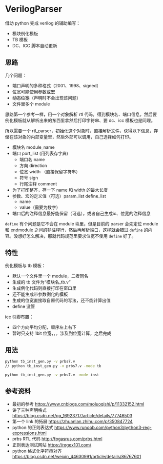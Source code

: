 # VerilogParser

借助 python 完成 verilog 的辅助编写：

- 模块例化模板
- TB 模板
- DC、ICC 脚本自动更新


## 思路

几个问题：

- 端口声明的多种格式（2001、1998、signed）
- 位宽可能使用参数或宏
- ~~动态位宽~~（声明时不会出现该问题）
- 文件里多个 module

思路第一个参考一样，用一个对象解析 rtl 代码，得到模块名、端口信息，然后要例化模板就从解析出来的东西里拿然后打印字符串、要 dc、icc 模板也是同理。

所以需要一个 rtl_parser，初始化这个对象时，直接解析文件，获得以下信息，存储在该对象的内部变量里，然后外部可以调用，自己选择如何打印。

- 模块名 module_name
- 端口 port_list (用列表存字典)
  - 端口名 name
  - 方向 direction
  - 位宽 width （直接保留字符串）
  - 符号 sign
  - 行尾注释 comment
- 为了打印整齐，存一下 name 和 width 的最大长度
- 参数、宏的定义值（可选）param_list define_list
  - name
  - value（需要为数字）
- 端口后的注释信息最好能保留（可选），或者自己生成io、位宽的注释信息

```define``` 有个问题是它不会在 module 块里，但是目前的 parser 会先定位 module 和 endmodule 之间的非注释行，然后再解析端口，这样就会错过 ```define``` 的内容。没想好怎么解决，那就代码规范里要求位宽不使用 ```define``` 好了。

## 特性

例化模板与 tb 模板：

- 默认一个文件里一个 module，二者同名
- 生成的 tb 文件为“模块名_tb.v”
- 生成例化代码则直接打印在窗口里
- 还不能生成带参数例化的模板
- 生成的位宽直接取自原代码的写法，还不能计算出值
- define 没管

icc 引脚布置：

- 四个方向平均分配，顺序左上右下
- 暂时只支持 1bit 位宽，，，涉及到位宽计算，之后完成

## 用法

```bash
python tb_inst_gen.py -v prbs7.v
// python tb_inst_gen.py -v prbs7.v -mode tb

python tb_inst_gen.py -v prbs7.v -mode inst
```

## 参考资料

- 最初的参考 <https://www.cnblogs.com/moluoqishi/p/11332152.html>
- 讲了三种声明格式 <https://blog.csdn.net/qq_16923717/article/details/77746503>
- 第一个 link 的拓展 <https://zhuanlan.zhihu.com/p/350847724>
- python 的正则表达式 <https://www.runoob.com/python3/python3-reg-expressions.html>
- prbs RTL 代码 <http://fpgasrus.com/prbs.html>
- 正则表达测试网站 <https://regex101.com/>
- python 格式化字符串对齐 <https://blog.csdn.net/weixin_44630991/article/details/86767601>